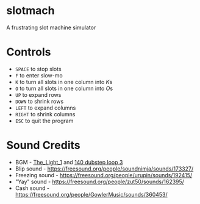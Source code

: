 slotmach
========
A frustrating slot machine simulator

Controls
========
- `SPACE` to stop slots
- `F` to enter slow-mo
- `K` to turn all slots in one column into *K*s
- `O` to turn all slots in one column into *O*s
- `UP` to expand rows
- `DOWN` to shrink rows
- `LEFT` to expand columns
- `RIGHT` to shrink columns
- `ESC` to quit the program

Sound Credits
=============
- BGM - [The_Light_1](https://freesound.org/people/Flick3r/sounds/49265/) and [140 dubstep loop 3](https://freesound.org/people/OttoRecV8/sounds/178903/) 
- Blip sound - <https://freesound.org/people/soundnimja/sounds/173327/>
- Freezing sound - <https://freesound.org/people/urupin/sounds/192415/>
- "Yay" sound - <https://freesound.org/people/zut50/sounds/162395/>
- Cash sound - <https://freesound.org/people/GowlerMusic/sounds/360453/>

